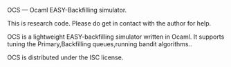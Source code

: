 OCS — Ocaml EASY-Backfilling simulator. 

This is research code. Please do get in contact with the author for help.

OCS is a lightweight EASY-backfilling simulator written in Ocaml.
It supports tuning the Primary,Backfilling queues,running bandit algorithms..

OCS is distributed under the ISC license.
